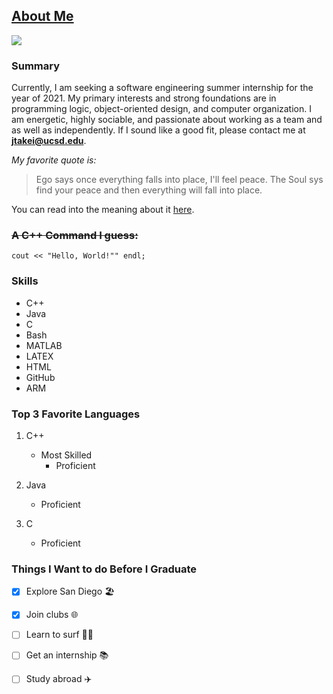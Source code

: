## [About Me](README.md)
![](0DEDCC0C-2C2A-4606-A707-5AE08E01264D.JPEG)
### Summary
Currently, I am seeking a software engineering summer internship for the year of 2021. My primary interests and strong foundations are in programming logic, object-oriented design, and computer organization. I am energetic, highly sociable, and passionate about working as a team and as well as independently. If I sound like a good fit, please contact me at **jtakei@ucsd.edu**.  
  
*My favorite quote is:*
> Ego says once everything falls into place, I'll feel peace. The Soul sys find your peace and then everything will fall into place.

You can read into the meaning about it [here](https://www.huffpost.com/entry/why-finding-peace-first-a_b_8761164).
### ~~A C++ Command I guess:~~
```
cout << "Hello, World!"" endl;
```
### Skills  
-	C++
-	Java
-	C
-	Bash
-	MATLAB
-	LATEX
-	HTML
- GitHub
- ARM
### Top 3 Favorite Languages 
1. C++
   - Most Skilled
     - Proficient  

2. Java
   - Proficient   

3. C
   - Proficient  
  
### Things I Want to do Before I Graduate
- [x]  Explore San Diego :beach_umbrella:
- [x]  Join clubs :globe_with_meridians:
- [ ]  Learn to surf :surfing_woman:
- [ ]  Get an internship :books:
- [ ]  Study abroad :airplane:


